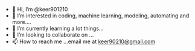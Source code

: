 - 👋 Hi, I’m @keer901210
- 👀 I’m interested in coding, machine learning, modeling, automating and more....
- 🌱 I’m currently learning a lot things...
- 💞️ I’m looking to collaborate on ...
- 📫 How to reach me ...email me at keer90210@gmail.com

<!---
keer901210/keer901210 is a ✨ special ✨ repository because its `README.md` (this file) appears on your GitHub profile.
You can click the Preview link to take a look at your changes.
--->
